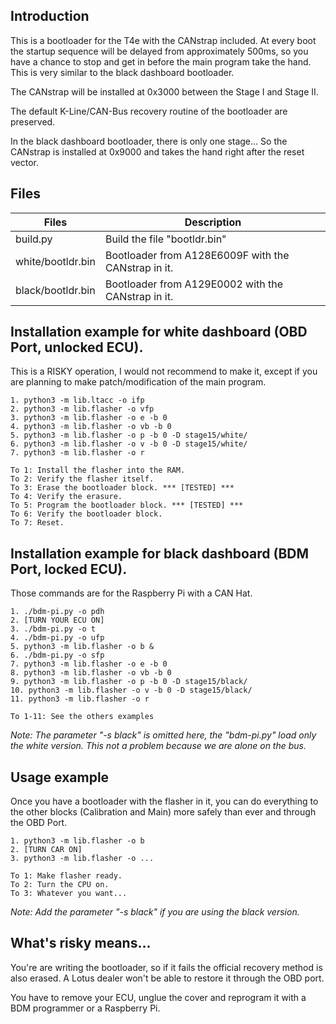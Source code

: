 ## Introduction

This is a bootloader for the T4e with the CANstrap included. At every boot the
startup sequence will be delayed from approximately 500ms, so you have a chance
to stop and get in before the main program take the hand. This is very similar
to the black dashboard bootloader.

The CANstrap will be installed at 0x3000 between the Stage I and Stage II.

The default K-Line/CAN-Bus recovery routine of the bootloader are preserved.

In the black dashboard bootloader, there is only one stage... So the CANstrap is
installed at 0x9000 and takes the hand right after the reset vector.

## Files

 Files                 | Description
 ----------------------|------------
 build.py              | Build the file "bootldr.bin"
 white/bootldr.bin     | Bootloader from A128E6009F with the CANstrap in it.
 black/bootldr.bin     | Bootloader from A129E0002 with the CANstrap in it.

## Installation example for white dashboard (OBD Port, unlocked ECU).

This is a RISKY operation, I would not recommend to make it, except if you are
planning to make patch/modification of the main program.

	1. python3 -m lib.ltacc -o ifp
	2. python3 -m lib.flasher -o vfp
	3. python3 -m lib.flasher -o e -b 0
	4. python3 -m lib.flasher -o vb -b 0
	5. python3 -m lib.flasher -o p -b 0 -D stage15/white/
	6. python3 -m lib.flasher -o v -b 0 -D stage15/white/
	7. python3 -m lib.flasher -o r

	To 1: Install the flasher into the RAM.
	To 2: Verify the flasher itself.
	To 3: Erase the bootloader block. *** [TESTED] ***
	To 4: Verify the erasure.
	To 5: Program the bootloader block. *** [TESTED] ***
	To 6: Verify the bootloader block.
	To 7: Reset.

## Installation example for black dashboard (BDM Port, locked ECU).

Those commands are for the Raspberry Pi with a CAN Hat.

	1. ./bdm-pi.py -o pdh
	2. [TURN YOUR ECU ON]
	3. ./bdm-pi.py -o t
	4. ./bdm-pi.py -o ufp
	5. python3 -m lib.flasher -o b &
	6. ./bdm-pi.py -o sfp
	7. python3 -m lib.flasher -o e -b 0
	8. python3 -m lib.flasher -o vb -b 0
	9. python3 -m lib.flasher -o p -b 0 -D stage15/black/
	10. python3 -m lib.flasher -o v -b 0 -D stage15/black/
	11. python3 -m lib.flasher -o r

	To 1-11: See the others examples

*Note: The parameter "-s black" is omitted here, the "bdm-pi.py" load only the
white version. This not a problem because we are alone on the bus.*

## Usage example

Once you have a bootloader with the flasher in it, you can do everything to the
other blocks (Calibration and Main) more safely than ever and through the OBD Port.

	1. python3 -m lib.flasher -o b
	2. [TURN CAR ON]
	3. python3 -m lib.flasher -o ...

	To 1: Make flasher ready.
	To 2: Turn the CPU on.
	To 3: Whatever you want...

*Note: Add the parameter "-s black" if you are using the black version.*

## What's risky means...

You're are writing the bootloader, so if it fails the official recovery method
is also erased. A Lotus dealer won't be able to restore it through the OBD port.

You have to remove your ECU, unglue the cover and reprogram it with a BDM
programmer or a Raspberry Pi.

